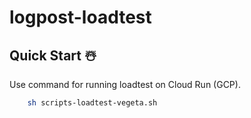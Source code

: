 # logpost-loadtest

## Quick Start ☃️

Use command for running loadtest on Cloud Run (GCP).

```bash
    sh scripts-loadtest-vegeta.sh
```
